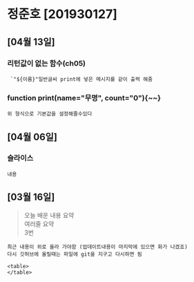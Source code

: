 # 정준호 [201930127]
## [04월 13일]
### 리턴값이 없는 함수(ch05)
     `"${이름}"일반글씨 print에 넣은 메시지를 같이 출력 해줌

### function print(name="무명", count="0"){~~}
    위 형식으로 기본값을 설정해줄수있다


## [04월 06일]
### 슬라이스
    내용
## [03월 16일]
> 오늘 배운 내용 요약 <br/>
> 여러줄 요약 <br> 
> 3번

    최근 내용이 위로 올라 가야함 (업데이트내용이 마지막에 있으면 화가 나겠죠)
    다시 깃허브에 올릴때는 파일에 git을 지구고 다시하면 됨

    <table>
    </table>